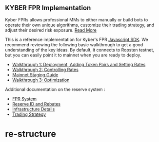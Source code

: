 ## KYBER FPR Implementation

Kyber FPRs allows professional MMs to either manually or build bots to operate their own unique algorithms, customize their trading strategy, and adjust their desired risk exposure. 
[Read More](/documentation/kyberPro-primer.md)

This is a reference implementation for Kyber's FPR [Javascript SDK](https://github.com/KyberNetwork/fpr-sdk.js). 
We recommend reviewing the following basic walkthrough to get a good understanding of the key ideas. By default, it connects to Ropsten testnet, but you can easily point it to mainnet when you are ready to deploy. 

- [Walkthrough 1: Deployment, Adding Token Pairs and Setting Rates](tutorials/guides/tutorial-walkthrough1.md)
- [Walkthrough 2: Controlling Rates](/tutorials/guides/tutorial-walkthrough2.md)
- [Mainnet Staging Guide](/tutorials/guides/tutorial-mainnetStaging.md)
- [Walkthrough 3: Optimization ](/tutorials/guides/tutorial-walkthrough3.md)

Additional documentation on the reserve system :

- [FPR System](/documentation/fedPriceReserve-intro.md)
- [Reserve ID and Rebates](/documentation/reserveId-Rebates.md)
- [Infrastructure Details](/documentation/infrastructureDetails.md)
- [Trading Strategy](/documentation/tradingStrategy.md)

# re-structure

